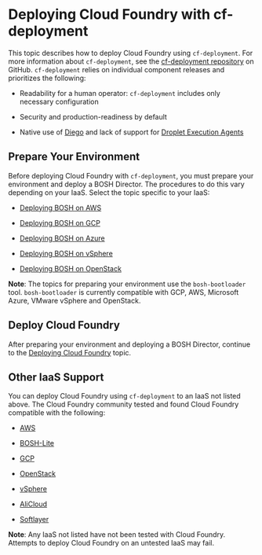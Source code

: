 # Deploying Cloud Foundry with cf-deployment
This topic describes how to deploy Cloud Foundry using `cf-deployment`.
For more information about `cf-deployment`, see the
[cf-deployment repository](https://github.com/cloudfoundry/cf-deployment) on
GitHub.
`cf-deployment` relies on individual component releases and prioritizes the
following:

* Readability for a human operator: `cf-deployment` includes only necessary
configuration

* Security and production-readiness by default

* Native use of [Diego](https://docs.cloudfoundry.org/concepts/diego/diego-architecture.html) and lack
of support for [Droplet Execution Agents](https://docs.cloudfoundry.org/concepts/architecture/execution-agent.html)

## Prepare Your Environment
Before deploying Cloud Foundry with `cf-deployment`, you must prepare your
environment and deploy a BOSH Director. The procedures to do this vary
depending on your IaaS.
Select the topic specific to your IaaS:

* [Deploying BOSH on AWS](https://docs.cloudfoundry.org/deploying/common/aws.html)

* [Deploying BOSH on GCP](https://docs.cloudfoundry.org/deploying/cf-deployment/gcp.html)

* [Deploying BOSH on Azure](https://docs.cloudfoundry.org/deploying/cf-deployment/azure.html)

* [Deploying BOSH on vSphere](https://github.com/cloudfoundry/bosh-bootloader/blob/master/docs/getting-started-vsphere.md)

* [Deploying BOSH on OpenStack](https://github.com/cloudfoundry/bosh-bootloader/blob/master/docs/getting-started-openstack.md)

**Note**: The topics for preparing your
environment use the `bosh-bootloader` tool. `bosh-bootloader` is currently compatible with GCP, AWS, Microsoft Azure, VMware vSphere and OpenStack.

## Deploy Cloud Foundry
After preparing your environment and deploying a BOSH Director, continue to the
[Deploying Cloud Foundry](https://docs.cloudfoundry.org/deploying/cf-deployment/deploy-cf.html) topic.

## Other IaaS Support
You can deploy Cloud Foundry using `cf-deployment` to an IaaS not listed above.
The Cloud Foundry community tested and found Cloud Foundry compatible with the
following:

* [AWS](https://docs.cloudfoundry.org/deploying/common/aws.html)

* [BOSH-Lite](https://github.com/cloudfoundry/cf-deployment/tree/master/iaas-support/bosh-lite)

* [GCP](https://docs.cloudfoundry.org/deploying/cf-deployment/gcp.html)

* [OpenStack](https://github.com/cloudfoundry/cf-deployment/tree/master/iaas-support/openstack)

* [vSphere](https://github.com/cloudfoundry/cf-deployment/tree/master/iaas-support/vsphere)

* [AliCloud](https://github.com/cloudfoundry/cf-deployment/tree/master/iaas-support/alicloud)

* [Softlayer](https://github.com/cloudfoundry/cf-deployment/tree/master/iaas-support/softlayer)

**Note**: Any IaaS not listed have not been tested
with Cloud Foundry. Attempts to deploy Cloud Foundry on an untested IaaS may
fail.